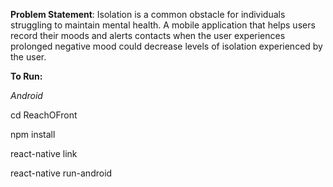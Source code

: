 __Problem Statement__: Isolation is a common obstacle for individuals struggling to maintain mental health. A mobile application that helps users record their moods and alerts contacts when the user experiences prolonged negative mood could decrease levels of isolation experienced by the user.

**To Run:**

_Android_

cd ReachOFront

npm install

react-native link

react-native run-android

